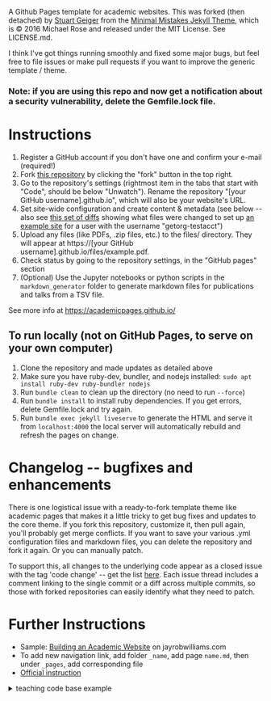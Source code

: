 A Github Pages template for academic websites. This was forked (then detached) by [Stuart Geiger](https://github.com/staeiou) from the [Minimal Mistakes Jekyll Theme](https://mmistakes.github.io/minimal-mistakes/), which is © 2016 Michael Rose and released under the MIT License. See LICENSE.md.

I think I've got things running smoothly and fixed some major bugs, but feel free to file issues or make pull requests if you want to improve the generic template / theme.

### Note: if you are using this repo and now get a notification about a security vulnerability, delete the Gemfile.lock file. 

# Instructions

1. Register a GitHub account if you don't have one and confirm your e-mail (required!)
1. Fork [this repository](https://github.com/academicpages/academicpages.github.io) by clicking the "fork" button in the top right. 
1. Go to the repository's settings (rightmost item in the tabs that start with "Code", should be below "Unwatch"). Rename the repository "[your GitHub username].github.io", which will also be your website's URL.
1. Set site-wide configuration and create content & metadata (see below -- also see [this set of diffs](http://archive.is/3TPas) showing what files were changed to set up [an example site](https://getorg-testacct.github.io) for a user with the username "getorg-testacct")
1. Upload any files (like PDFs, .zip files, etc.) to the files/ directory. They will appear at https://[your GitHub username].github.io/files/example.pdf.  
1. Check status by going to the repository settings, in the "GitHub pages" section
1. (Optional) Use the Jupyter notebooks or python scripts in the `markdown_generator` folder to generate markdown files for publications and talks from a TSV file.

See more info at https://academicpages.github.io/

## To run locally (not on GitHub Pages, to serve on your own computer)

1. Clone the repository and made updates as detailed above
1. Make sure you have ruby-dev, bundler, and nodejs installed: `sudo apt install ruby-dev ruby-bundler nodejs`
1. Run `bundle clean` to clean up the directory (no need to run `--force`)
1. Run `bundle install` to install ruby dependencies. If you get errors, delete Gemfile.lock and try again.
1. Run `bundle exec jekyll liveserve` to generate the HTML and serve it from `localhost:4000` the local server will automatically rebuild and refresh the pages on change.

# Changelog -- bugfixes and enhancements

There is one logistical issue with a ready-to-fork template theme like academic pages that makes it a little tricky to get bug fixes and updates to the core theme. If you fork this repository, customize it, then pull again, you'll probably get merge conflicts. If you want to save your various .yml configuration files and markdown files, you can delete the repository and fork it again. Or you can manually patch. 

To support this, all changes to the underlying code appear as a closed issue with the tag 'code change' -- get the list [here](https://github.com/academicpages/academicpages.github.io/issues?q=is%3Aclosed%20is%3Aissue%20label%3A%22code%20change%22%20). Each issue thread includes a comment linking to the single commit or a diff across multiple commits, so those with forked repositories can easily identify what they need to patch.

# Further Instructions
* Sample: [Building an Academic Website](https://jayrobwilliams.com/posts/2020/06/academic-website/) on jayrobwilliams.com
* To add new navigation link, add folder `_name`, add page `name.md`, then under `_pages`, add corresponding file
* [Official instruction](academicpages.github.io)

<details>
<summary>teaching code base example</summary>

```python
27 results - 12 files

_config.yml:
178:   teaching:
212:   # _teaching
215:       type: teaching

_data\navigation.yml:
9:   - title: "Teaching"
10:     url: /teaching/    

_includes\archive-single.html:
41:         {% if post.collection == 'teaching' %}

_layouts\single.html:
37:         {% if page.collection == 'teaching' %}

_pages\cv.md:
51: Teaching
53:   <ul>{% for post in site.teaching %}

_pages\markdown.md:
19:   * _teaching/

_pages\teaching.html:
3: title: "Teaching"
4: permalink: /teaching/
10: {% for post in site.teaching reversed %}

_sass\vendor\font-awesome\_icons.scss:
193: .#{$fa-css-prefix}-chalkboard-teacher:before { content: fa-content($fa-var-chalkboard-teacher); }

_sass\vendor\font-awesome\_variables.scss:
207: $fa-var-chalkboard-teacher: \f51c;

_teaching\2014-spring-teaching-1.md:
2: title: "Teaching experience 1"
3: collection: teaching
5: permalink: /teaching/2014-spring-teaching-1
11: This is a description of a teaching experience. You can use markdown like any other post.

_teaching\2015-spring-teaching-2.md:
2: title: "Teaching experience 2"
3: collection: teaching
5: permalink: /teaching/2015-spring-teaching-1
11: This is a description of a teaching experience. You can use markdown like any other post.

assets\fonts\fa-solid-900.svg:
414:     <glyph glyph-name="chalkboard-teacher"
```
</details>